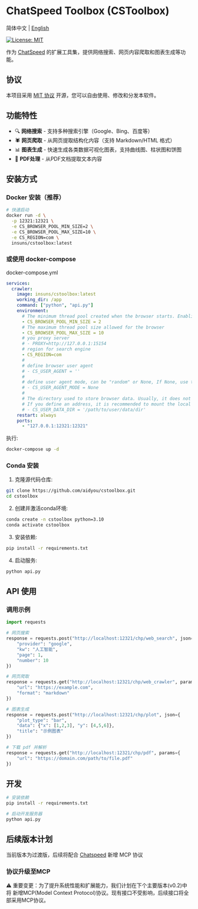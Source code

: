 # ChatSpeed Toolbox (CSToolbox)

简体中文 | [English](README.MD)

[![License: MIT](https://img.shields.io/badge/License-MIT-yellow.svg)](https://opensource.org/licenses/MIT)

作为 [ChatSpeed](https://github.com/aidyou/chatspeed) 的扩展工具集，提供网络搜索、网页内容爬取和图表生成等功能。

## 协议

本项目采用 [MIT 协议](LICENSE) 开源，您可以自由使用、修改和分发本软件。

## 功能特性

- 🔍 **网络搜索** - 支持多种搜索引擎（Google、Bing、百度等）
- 🕷️ **网页爬取** - 从网页提取结构化内容（支持 Markdown/HTML 格式）
- 📊 **图表生成** - 快速生成各类数据可视化图表，支持曲线图、柱状图和饼图
- 📄 **PDF处理** - 从PDF文档提取文本内容

## 安装方式

### Docker 安装（推荐）

```bash
# 快速启动
docker run -d \
  -p 12321:12321 \
  -e CS_BROWSER_POOL_MIN_SIZE=2 \
  -e CS_BROWSER_POOL_MAX_SIZE=10 \
  -e CS_REGION=com \
  insuns/cstoolbox:latest
```

### 或使用 docker-compose

docker-compose.yml

```yaml
services:
  crawler:
    image: insuns/cstoolbox:latest
    working_dir: /app
    command: ["python", "api.py"]
    environment:
      # The minimum thread pool created when the browser starts. Enabling the thread pool can accelerate the data crawling speed.
      - CS_BROWSER_POOL_MIN_SIZE = 2
      # The maximum thread pool size allowed for the browser
      - CS_BROWSER_POOL_MAX_SIZE = 10
      # you proxy server
      # - PROXY=http://127.0.0.1:15154
      # region for search engine
      - CS_REGION=com
      #
      # define browser user agent
      # - CS_USER_AGENT = ''
      #
      # define user agent mode, can be "random" or None, If None, use the provided user_agent as-is. Default: None.
      # - CS_USER_AGENT_MODE = None
      #
      # The directory used to store browser data. Usually, it does not need to be defined.
      # If you define an address, it is recommended to mount the local directory.
      # - CS_USER_DATA_DIR = '/path/to/user/data/dir'
    restart: always
    ports:
      - "127.0.0.1:12321:12321"
```

执行:

```bash
docker-compose up -d
```

### Conda 安装

1. 克隆源代码仓库:

```bash
git clone https://github.com/aidyou/cstoolbox.git
cd cstoolbox
```

2. 创建并激活conda环境:

```bash
conda create -n cstoolbox python=3.10
conda activate cstoolbox
```

3. 安装依赖:

```bash
pip install -r requirements.txt
```

4. 启动服务:

```bash
python api.py
```

## API 使用

### 调用示例

```python
import requests

# 网页搜索
response = requests.post("http://localhost:12321/chp/web_search", json={
    "provider": "google",
    "kw": "人工智能",
    "page": 1,
    "number": 10
})

# 网页爬取
response = requests.get("http://localhost:12321/chp/web_crawler", params={
    "url": "https://example.com",
    "format": "markdown"
})

# 图表生成
response = requests.post("http://localhost:12321/chp/plot", json={
    "plot_type": "bar",
    "data": {"x": [1,2,3], "y": [4,5,6]},
    "title": "示例图表"
})

# 下载 pdf 并解析
response = requests.get("http://localhost:12321/chp/pdf", params={
    "url": "https://domain.com/path/to/file.pdf"
})
```

## 开发

```bash
# 安装依赖
pip install -r requirements.txt

# 启动开发服务器
python api.py
```

## 后续版本计划

当前版本为过渡版，后续将配合 [Chatspeed](https://github.com/aidyou/chatspeed)  新增 MCP 协议

### 协议升级至MCP

⚠️ 重要变更：为了提升系统性能和扩展能力，我们计划在下个主要版本(v0.2)中将 新增MCP(Model Context Protocol)协议。现有接口不受影响，后续接口将全部采用MCP协议。
